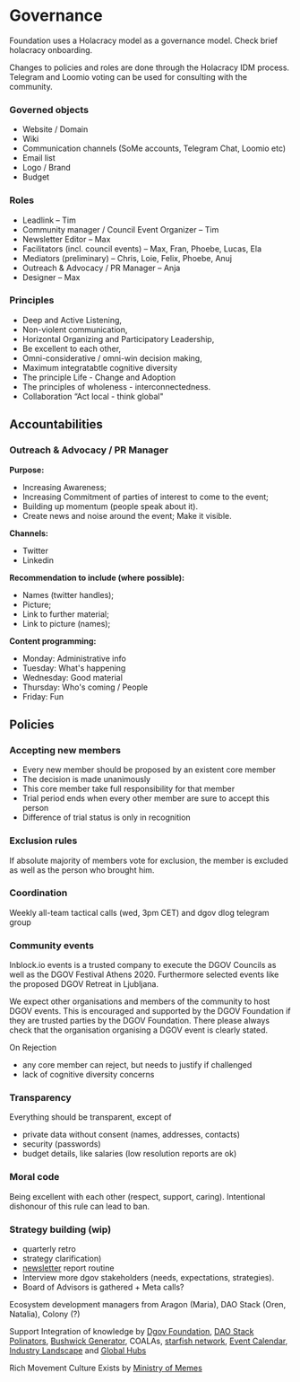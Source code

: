 # Governance

Foundation uses a Holacracy model as a governance model. Check brief holacracy onboarding.

Changes to policies and roles are done through the Holacracy IDM process. Telegram and Loomio voting can be used for consulting with the community.

### Governed objects

* Website / Domain
* Wiki
* Communication channels \(SoMe accounts, Telegram Chat, Loomio etc\)
* Email list
* Logo / Brand
* Budget

### Roles

* Leadlink – Tim
* Community manager / Council Event Organizer – Tim
* Newsletter Editor – Max
* Facilitators \(incl. council events\) – Max, Fran, Phoebe, Lucas, Ela
* Mediators \(preliminary\) – Chris, Loie, Felix, Phoebe, Anuj
* Outreach & Advocacy / PR Manager – Anja
* Designer – Max

### Principles

* Deep and Active Listening,
* Non-violent communication, 
* Horizontal Organizing and Participatory Leadership,
* Be excellent to each other,
* Omni-considerative / omni-win decision making,
* Maximum integratabtle cognitive diversity
* The principle Life - Change and Adoption
* The principles of wholeness - interconnectedness.
* Collaboration “Act local - think global"

## Accountabilities

### Outreach & Advocacy / PR Manager

**Purpose:**

* Increasing Awareness;
* Increasing Commitment of parties of interest to come to the event;
* Building up momentum \(people speak about it\).
* Create news and noise around the event; Make it visible.

**Channels:**

* Twitter
* Linkedin

**Recommendation to include \(where possible\):**

* Names \(twitter handles\);
* Picture;
* Link to further material;
* Link to picture \(names\);

**Content programming:**

* Monday: Administrative info
* Tuesday: What's happening
* Wednesday: Good material
* Thursday: Who's coming / People
* Friday: Fun

## Policies

### Accepting new members

* Every new member should be proposed by an existent core member
* The decision is made unanimously
* This core member take full responsibility for that member
* Trial period ends when every other member are sure to accept this person
* Difference of trial status is only in recognition

### Exclusion rules

If absolute majority of members vote for exclusion, the member is excluded as well as the person who brought him.

### Coordination

Weekly all-team tactical calls \(wed, 3pm CET\) and dgov dlog telegram group

### Community events

Inblock.io events is a trusted company to execute the DGOV Councils as well as the DGOV Festival Athens 2020. Furthermore selected events like the proposed DGOV Retreat in Ljubljana.

We expect other organisations and members of the community to host DGOV events. This is encouraged and supported by the DGOV Foundation if they are trusted parties by the DGOV Foundation. There please always check that the organisation organising a DGOV event is clearly stated.

On Rejection

* any core member can reject, but needs to justify if challenged
* lack of cognitive diversity concerns

### Transparency

Everything should be transparent, except of 

* private data without consent \(names, addresses, contacts\)
* security \(passwords\)
* budget details, like salaries \(low resolution reports are ok\)

### Moral code

Being excellent with each other \(respect, support, caring\). Intentional dishonour of this rule can lead to ban.

### Strategy building \(wip\)

* quarterly retro
* strategy clarification\)
* [newsletter](../../newsletter/) report routine
* Interview more dgov stakeholders \(needs, expectations, strategies\).
* Board of Advisors is gathered + Meta calls?

Ecosystem development managers from Aragon \(Maria\), DAO Stack \(Oren, Natalia\), Colony \(?\)

Support Integration of knowledge by [Dgov Foundation](https://dgov.foundation/), [DAO Stack Polinators](https://t.me/joinchat/HfsmOEXV0YP6P5rGmRBaCQ), [Bushwick Generator](https://www.thebushwickgenerator.com/), COALAs, [starfish network](https://www.starfish.network/), [Event Calendar](../../dgov-industry-landscape.md), [Industry Landscape](../../dgov-industry-landscape.md) and [Global Hubs]()

Rich Movement Culture Exists by [Ministry of Memes](https://t.me/MinistryofMemes)

